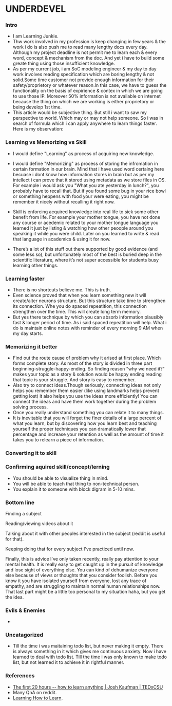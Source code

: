 # UNDERDEVEL
### Intro
- I am Learning Junkie.
- Thw work involved in my profession is keep changing in few years & the work i do is also push me to read many lengthy docs every day. Although my project deadline is not permit me to learn each & every word, concept & mechanism from the doc. And yet i have to build some greate thing using those insufficient knowledge.
- As per my current job, i am SoC modeling engineer & my day to day work involves reading specification which are boring lengthy & not solid.Some time customer not provide enough information for their safety/proprietory or whatever reason.In this case, we have to guess the functionality on the basis of expirience & contex in which we are going to use those IP. Moreover 50% information is not available on internet because the thing on which we are working is either proprietory or being develop 1st time.
- This article would be subjective thing. But still i want to saw my perspective to world. Which may or may not help someone. So i was in search of formula which i can apply anywhere to learn things faster. Here is my observation:
### Learning vs Memorizing vs Skill
- I would define "Learning" as process of acquiring new knowledge.
- I would define "Memorizing" as process of storing the infromation in certain formation in our brain. Mind that i have used word certaing here becuase i dont know how information stores in brain but as per my intellect i can prove that it stored using metadata as we store files in OS. For example i would ask you "What you ate yesterday in lunch?", you probably have to recall that. But if you found some bug in your rice bowl or something heppens with food your were eating, you might be remember it nicely without recalling it right now.
- Skill is enforcing acquired knowledge into real life to sick some other benefit from life. For example your mother tongue, you have not done any course or acedemic related to your mother tongue language you learned it just by listing & watching how other peoople around you speaking it while you were child. Later on you learned to write & read that language in academics & using it for now. 

- There’s a lot of this stuff out there supported by good evidence (and some less so), but unfortunately most of the best is buried deep in the scientific literature, where it’s not super accessible for students busy learning other things.
### Learning faster
- There is no shortcuts believe me. This is truth.
- Even science proved that when you learn something new it will create/alter neurons structure. But this structure take time to strengthen its connection. Whe you do spaced repeatition, this connection strengthen over the time. This will create long term memory.
- But yes there technique by which you can absorb information plausibly fast & longer period of time. As i said spaced repeatition will help. What i do is maintain online notes with reminder of every morning 9 AM when my day starts.

### Memorizing it better
- Find out the route cause of problem why it arised at first place. Which forms complete story. As most of the story is divided in three part beginning-struggle-happy-ending. So finding reason "why we need it?" makes your topic as a story & solution would be happy ending reading that topic is your struggle. And story is easy to remember.
- Also try to connect ideas.Though seriously, connecting ideas not only helps you remember them easier (like using landmarks helps prevent getting lost) it also helps you use the ideas more efficiently! You can connect the ideas and have them work together during the problem solving process.
- Once you really understand something you can relate it to many things.
- It is inevitable that you will forget the finer details of a large percent of what you learn, but by discovering how you learn best and teaching yourself the proper techniques you can dramatically lower that percentage and increase your retention as well as the amount of time it takes you to relearn a piece of information.

### Converting it to skill


### Confirming aquired skill/concept/lerning
- You should be able to visualize thing in mind.
- You will be able to teach that thing to non-technical person.
- You explain it to someone with block digram in 5-10 mins.

### Bottom line
Finding a subject

Reading/viewing videos about it

Talking about it with other peoples interested in the subject (reddit is useful for that).

Keeping doing that for every subject I've practiced until now.


Finally, this is advice I've only taken recently, really pay attention to your mental health. It is really easy to get caught up in the pursuit of knowledge and lose sight of everything else. You can kind of dehumanize everyone else because of views or thoughts that you consider foolish. Before you know it you have isolated yourself from everyone, lost any trace of empathy, and are struggling to maintain normal human relationships now. That last part might be a little too personal to my situation haha, but you get the idea.

### Evils & Enemies
- 

### Uncatagorized
- Till the time i was maitaining todo list, but never making it empty. There is always something in it which gives me continuous anxiety. Now i have learned to deal with todo list. Till the time i was only known to make todo list, but not learned it to achieve it in rightful manner. 

### References
- [The first 20 hours -- how to learn anything | Josh Kaufman | TEDxCSU](https://www.youtube.com/watch?v=5MgBikgcWnY&index=4&list=WL)
- Many QnA on reddit.
- [Learning How to Learn](https://www.coursera.org/learn/learning-how-to-learn).
